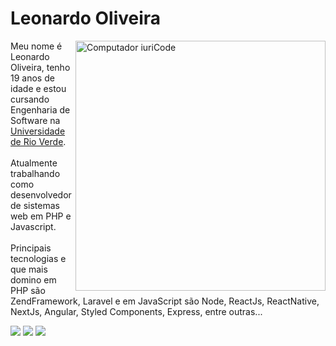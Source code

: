 # Leonardo Oliveira

<img src="https://raw.githubusercontent.com/MicaelliMedeiros/micaellimedeiros/master/image/computer-illustration.png" min-width="400px" max-width="400px" width="400px" align="right" alt="Computador iuriCode">

<p align="left"> 
  Meu nome é Leonardo Oliveira, tenho 19 anos de idade e estou cursando Engenharia de Software na <a href="https://www.unirv.edu.br/">Universidade de Rio Verde</a>.
  <br><br>
  Atualmente trabalhando como desenvolvedor de sistemas web em PHP e Javascript.
  <br><br>
  Principais tecnologias e que mais domino em PHP são ZendFramework, Laravel e em JavaScript são Node, ReactJs, ReactNative, NextJs, Angular, Styled Components, Express, entre outras...
</p>

  <a href="https://www.linkedin.com/in/leonardooliv/" target="_blank" alt="Linkedin">
  <img src="https://img.shields.io/badge/-Linkedin-0e76a8?style=flat-square&logo=Linkedin&logoColor=white&link= https://www.linkedin.com/in/leonardooliv/"   /></a>
  
  <a href="https://www.facebook.com/profile.php?id=100003701469668" target="_blank" alt="Facebook">
  <img src="https://img.shields.io/badge/-Facebook-3b5998?style=flat-square&labelColor=3b5998&logo=facebook&logoColor=white&link=LINK-DO-SEU-FACEBOOK"       /></a>

  <a href="https://www.instagram.com/leonardooliv_/" target="_blank" alt="Instagram">
  <img src="https://img.shields.io/badge/-Instagram-DF0174?style=flat-square&labelColor=DF0174&logo=instagram&logoColor=white&link= https://www.instagram.com/leonardooliv_/"/></a>
</p>
